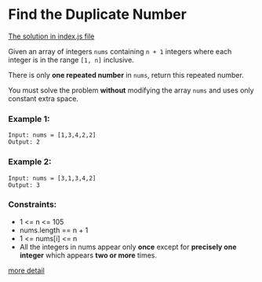 # Find the Duplicate Number

[The solution in index.js file](./index.js)

Given an array of integers `nums` containing `n + 1` integers where each integer is in the range `[1, n]` inclusive.

There is only **one repeated number** in `nums`, return this repeated number.

You must solve the problem **without** modifying the array `nums` and uses only constant extra space.

### Example 1:

```
Input: nums = [1,3,4,2,2]
Output: 2
```

### Example 2:

```
Input: nums = [3,1,3,4,2]
Output: 3
```

### Constraints:

- 1 <= n <= 105
- nums.length == n + 1
- 1 <= nums[i] <= n
- All the integers in nums appear only **once** except for **precisely one integer** which appears **two or more** times.

[more detail](https://leetcode.com/problems/two-sum/description/)
